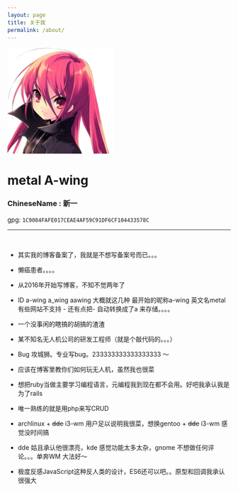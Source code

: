 ```yaml
---
layout: page
title: 关于我
permalink: /about/
---
```


![Avatar](/assets/avatar.png)

# metal A-wing
### ChineseName : 新一

gpg: `1C9084FAFE017CEAE4AF59C91DF6CF104433578C`

* * *
<br/>

* 其实我的博客备案了，我就是不想写备案号而已。。。

* 懒癌患者。。。。

* 从2016年开始写博客，不知不觉两年了

* ID a-wing a_wing aawing 大概就这几种 最开始的昵称a-wing 英文名metal 有些网站不支持 - 还有点把- 自动转换成了a 来存储。。。。

* 一个没事闲的瞎搞的胡搞的渣渣

* 某不知名无人机公司的研发工程师（就是个敲代码的。。。）

* Bug 攻城狮。专业写bug。233333333333333333 ～

* 应该在博客里教你们如何玩无人机，虽然我也很菜

* 想把ruby当做主要学习编程语言，元编程我到现在都不会用。好吧我承认我是为了rails

* 唯一熟练的就是用php来写CRUD

* archlinux + ~~dde~~ i3-wm 用户足以说明我很菜，想换gentoo + ~~dde~~ i3-wm 感觉没时间搞

* dde 姑且承认他很漂亮，kde 感觉功能太多太杂，gnome 不想做任何评论。。。单奔WM 大法好～

* 极度反感JavaScript这种反人类的设计，ES6还可以吧。。原型和回调我承认很强大

